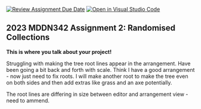 [![Review Assignment Due Date](https://classroom.github.com/assets/deadline-readme-button-24ddc0f5d75046c5622901739e7c5dd533143b0c8e959d652212380cedb1ea36.svg)](https://classroom.github.com/a/TMOxyln0)
[![Open in Visual Studio Code](https://classroom.github.com/assets/open-in-vscode-718a45dd9cf7e7f842a935f5ebbe5719a5e09af4491e668f4dbf3b35d5cca122.svg)](https://classroom.github.com/online_ide?assignment_repo_id=10840943&assignment_repo_type=AssignmentRepo)
## 2023 MDDN342 Assignment 2: Randomised Collections
**This is where you talk about your project!**

Struggling with making the tree root lines appear in the arrangement. Have been going a bit back and forth with scale. Think I have a good arrangement - now just need to fix roots. I will make another root to make the tree even on both sides and then add extras like grass and an axe potentially. 

The root lines are differing in size between editor and arrangement view - need to ammend. 







